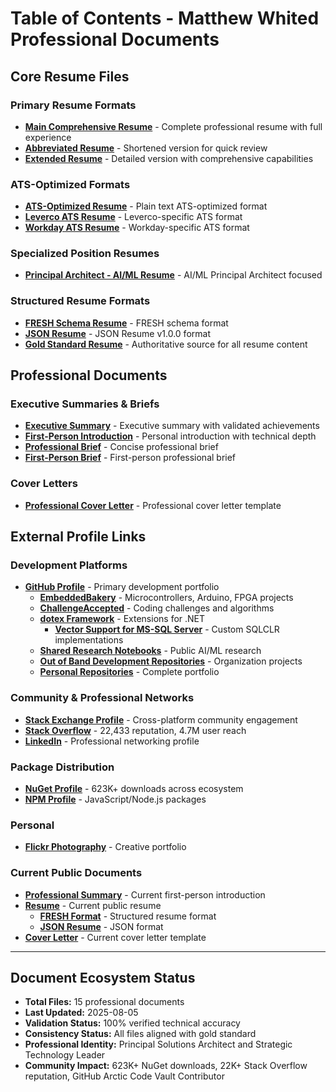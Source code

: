 # Table of Contents - Matthew Whited Professional Documents

## Core Resume Files

### Primary Resume Formats
- **[Main Comprehensive Resume](https://gist.github.com/mwwhited/a40bb3f3069cee86bedfdeccd4aff872#file-matthewwhited-resume-md)** - Complete professional resume with full experience
- **[Abbreviated Resume](https://gist.github.com/mwwhited/a40bb3f3069cee86bedfdeccd4aff872#file-matthewwhited-resumeabbreviated-md)** - Shortened version for quick review
- **[Extended Resume](https://gist.github.com/mwwhited/a40bb3f3069cee86bedfdeccd4aff872#file-matthewwhited-resumeextended-md)** - Detailed version with comprehensive capabilities

### ATS-Optimized Formats
- **[ATS-Optimized Resume](https://gist.github.com/mwwhited/a40bb3f3069cee86bedfdeccd4aff872#file-matthewwhited-resumeats-txt)** - Plain text ATS-optimized format
- **[Leverco ATS Resume](https://gist.github.com/mwwhited/a40bb3f3069cee86bedfdeccd4aff872#file-matthewwhited-resume-ats-leverco-md)** - Leverco-specific ATS format
- **[Workday ATS Resume](https://gist.github.com/mwwhited/a40bb3f3069cee86bedfdeccd4aff872#file-matthewwhited-resume-ats-workday-md)** - Workday-specific ATS format

### Specialized Position Resumes
- **[Principal Architect - AI/ML Resume](https://gist.github.com/mwwhited/a40bb3f3069cee86bedfdeccd4aff872#file-matthewwhited-resume-principalarchitectai-ml-md)** - AI/ML Principal Architect focused

### Structured Resume Formats
- **[FRESH Schema Resume](https://gist.github.com/mwwhited/a40bb3f3069cee86bedfdeccd4aff872#file-zz_matthewwhited-resume-fresh-yaml)** - FRESH schema format
- **[JSON Resume](https://gist.github.com/mwwhited/a40bb3f3069cee86bedfdeccd4aff872#file-zz_matthewwhited-resume-jsonresume-json)** - JSON Resume v1.0.0 format
- **[Gold Standard Resume](https://gist.github.com/mwwhited/a40bb3f3069cee86bedfdeccd4aff872#file-zz_matthewwhited-resume-goldstandard-md)** - Authoritative source for all resume content

## Professional Documents

### Executive Summaries & Briefs
- **[Executive Summary](https://gist.github.com/mwwhited/a40bb3f3069cee86bedfdeccd4aff872#file-aab_matthewwhited-summary-md)** - Executive summary with validated achievements
- **[First-Person Introduction](https://gist.github.com/mwwhited/a40bb3f3069cee86bedfdeccd4aff872#file-aab_matthewwhited-firstperson-md)** - Personal introduction with technical depth
- **[Professional Brief](https://gist.github.com/mwwhited/a40bb3f3069cee86bedfdeccd4aff872#file-_matthewwhited-brief-md)** - Concise professional brief
- **[First-Person Brief](https://gist.github.com/mwwhited/a40bb3f3069cee86bedfdeccd4aff872#file-_matthewwhited-brief-firstperson-md)** - First-person professional brief

### Cover Letters
- **[Professional Cover Letter](https://gist.github.com/mwwhited/a40bb3f3069cee86bedfdeccd4aff872#file-za_matthewwhited-coverletter-md)** - Professional cover letter template

## External Profile Links

### Development Platforms
- **[GitHub Profile](https://github.com/mwwhited)** - Primary development portfolio
  - **[EmbeddedBakery](https://github.com/mwwhited/EmbeddedBakery)** - Microcontrollers, Arduino, FPGA projects
  - **[ChallengeAccepted](https://github.com/mwwhited-forks/ChallengeAccepted)** - Coding challenges and algorithms
  - **[dotex Framework](https://github.com/OutOfBandDevelopment/dotex)** - Extensions for .NET
    - **[Vector Support for MS-SQL Server](https://github.com/OutOfBandDevelopment/dotex/tree/main/src/Extensions/OoBDev.Data.Vectors)** - Custom SQLCLR implementations
  - **[Shared Research Notebooks](https://github.com/mwwhited-notes/shared)** - Public AI/ML research
  - **[Out of Band Development Repositories](https://github.com/orgs/OutOfBandDevelopment/repositories)** - Organization projects
  - **[Personal Repositories](https://github.com/mwwhited?tab=repositories)** - Complete portfolio

### Community & Professional Networks
- **[Stack Exchange Profile](https://stackexchange.com/users/32329/matthew-whited)** - Cross-platform community engagement
- **[Stack Overflow](http://stackoverflow.com/users/89586/matthew-whited)** - 22,433 reputation, 4.7M user reach
- **[LinkedIn](https://www.linkedin.com/in/mwwhited/)** - Professional networking profile

### Package Distribution
- **[NuGet Profile](https://www.nuget.org/profiles/mwwhited/)** - 623K+ downloads across ecosystem
- **[NPM Profile](https://www.npmjs.com/~mwwhited)** - JavaScript/Node.js packages

### Personal
- **[Flickr Photography](http://www.flickr.com/photos/mwwhited/)** - Creative portfolio

### Current Public Documents
- **[Professional Summary](https://gist.github.com/mwwhited/a40bb3f3069cee86bedfdeccd4aff872#file-aab_matthewwhited-firstperson-md)** - Current first-person introduction
- **[Resume](https://gist.github.com/mwwhited/a40bb3f3069cee86bedfdeccd4aff872#file-matthewwhited-resume-md)** - Current public resume
  - **[FRESH Format](https://gist.github.com/mwwhited/a40bb3f3069cee86bedfdeccd4aff872#file-zz_matthewwhited-resume-fresh-yaml)** - Structured resume format
  - **[JSON Resume](https://gist.github.com/mwwhited/a40bb3f3069cee86bedfdeccd4aff872#file-zz_matthewwhited-resume-jsonresume-json)** - JSON format
- **[Cover Letter](https://gist.github.com/mwwhited/a40bb3f3069cee86bedfdeccd4aff872#file-za_matthewwhited-coverletter-md)** - Current cover letter template

---

## Document Ecosystem Status
- **Total Files:** 15 professional documents
- **Last Updated:** 2025-08-05
- **Validation Status:** 100% verified technical accuracy
- **Consistency Status:** All files aligned with gold standard
- **Professional Identity:** Principal Solutions Architect and Strategic Technology Leader
- **Community Impact:** 623K+ NuGet downloads, 22K+ Stack Overflow reputation, GitHub Arctic Code Vault Contributor